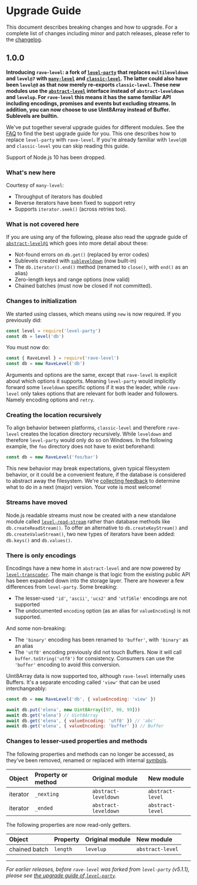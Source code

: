 # Upgrade Guide

This document describes breaking changes and how to upgrade. For a complete list of changes including minor and patch releases, please refer to the [changelog](CHANGELOG.md).

## 1.0.0

**Introducing `rave-level`: a fork of [`level-party`](https://github.com/Level/party) that replaces `multileveldown` and `level@7` with [`many-level`](https://github.com/Level/many-level) and [`classic-level`](https://github.com/Level/classic-level). The latter could also have been `level@8` as that now merely re-exports `classic-level`. These new modules use the [`abstract-level`](https://github.com/Level/abstract-level) interface instead of `abstract-leveldown` and `levelup`. For `rave-level` this means it has the same familiar API including encodings, promises and events but excluding streams. In addition, you can now choose to use Uint8Array instead of Buffer. Sublevels are builtin.**

We've put together several upgrade guides for different modules. See the [FAQ](https://github.com/Level/community#faq) to find the best upgrade guide for you. This one describes how to replace `level-party` with `rave-level`. If you're already familiar with `level@8` and `classic-level` you can skip reading this guide.

Support of Node.js 10 has been dropped.

### What's new here

Courtesy of `many-level`:

- Throughput of iterators has doubled
- Reverse iterators have been fixed to support retry
- Supports `iterator.seek()` (across retries too).

### What is not covered here

If you are using any of the following, please also read the upgrade guide of [`abstract-level@1`](https://github.com/Level/abstract-level/blob/main/UPGRADING.md#100) which goes into more detail about these:

- Not-found errors on `db.get()` (replaced by error codes)
- Sublevels created with [`subleveldown`](https://github.com/Level/subleveldown) (now built-in)
- The `db.iterator().end()` method (renamed to `close()`, with `end()` as an alias)
- Zero-length keys and range options (now valid)
- Chained batches (must now be closed if not committed).

### Changes to initialization

We started using classes, which means using `new` is now required. If you previously did:

```js
const level = require('level-party')
const db = level('db')
```

You must now do:

```js
const { RaveLevel } = require('rave-level')
const db = new RaveLevel('db')
```

Arguments and options are the same, except that `rave-level` is explicit about which options it supports. Meaning `level-party` would implicitly forward some `leveldown` specific options if it was the leader, while `rave-level` only takes options that are relevant for both leader and followers. Namely encoding options and `retry`.

### Creating the location recursively

To align behavior between platforms, `classic-level` and therefore `rave-level` creates the location directory recursively. While `leveldown` and therefore `level-party` would only do so on Windows. In the following example, the `foo` directory does not have to exist beforehand:

```js
const db = new RaveLevel('foo/bar')
```

This new behavior may break expectations, given typical filesystem behavior, or it could be a convenient feature, if the database is considered to abstract away the filesystem. We're [collecting feedback](https://github.com/Level/classic-level/issues/7) to determine what to do in a next (major) version. Your vote is most welcome!

### Streams have moved

Node.js readable streams must now be created with a new standalone module called [`level-read-stream`](https://github.com/Level/read-stream) rather than database methods like `db.createReadStream()`. To offer an alternative to `db.createKeyStream()` and `db.createValueStream()`, two new types of iterators have been added: `db.keys()` and `db.values()`.

### There is only encodings

Encodings have a new home in `abstract-level` and are now powered by [`level-transcoder`](https://github.com/Level/transcoder). The main change is that logic from the existing public API has been expanded down into the storage layer. There are however a few differences from `level-party`. Some breaking:

- The lesser-used `'id'`, `'ascii'`, `'ucs2'` and `'utf16le'` encodings are not supported
- The undocumented `encoding` option (as an alias for `valueEncoding`) is not supported.

And some non-breaking:

- The `'binary'` encoding has been renamed to `'buffer'`, with `'binary'` as an alias
- The `'utf8'` encoding previously did not touch Buffers. Now it will call `buffer.toString('utf8')` for consistency. Consumers can use the `'buffer'` encoding to avoid this conversion.

Uint8Array data is now supported too, although `rave-level` internally uses Buffers. It's a separate encoding called `'view'` that can be used interchangeably:

```js
const db = new RaveLevel('db', { valueEncoding: 'view' })

await db.put('elena', new Uint8Array([97, 98, 99]))
await db.get('elena') // Uint8Array
await db.get('elena', { valueEncoding: 'utf8' }) // 'abc'
await db.get('elena', { valueEncoding: 'buffer' }) // Buffer
```

### Changes to lesser-used properties and methods

The following properties and methods can no longer be accessed, as they've been removed, renamed or replaced with internal [symbols](https://developer.mozilla.org/en-US/docs/Web/JavaScript/Reference/Global_Objects/Symbol).

| Object   | Property or method | Original module      | New module       |
| :------- | :----------------- | :------------------- | :--------------- |
| iterator | `_nexting`         | `abstract-leveldown` | `abstract-level` |
| iterator | `_ended`           | `abstract-leveldown` | `abstract-level` |

The following properties are now read-only getters.

| Object        | Property | Original module | New module       |
| :------------ | :------- | :-------------- | :--------------- |
| chained batch | `length` | `levelup`       | `abstract-level` |

---

_For earlier releases, before `rave-level` was forked from `level-party` (v5.1.1), please see [the upgrade guide of `level-party`](https://github.com/Level/party/blob/HEAD/UPGRADING.md)._
